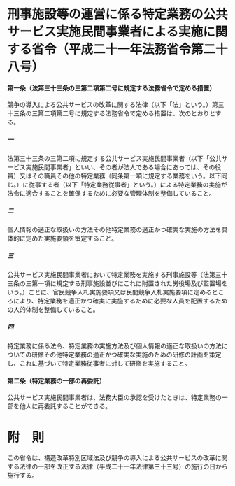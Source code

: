 # 刑事施設等の運営に係る特定業務の公共サービス実施民間事業者による実施に関する省令（平成二十一年法務省令第二十八号）
#### 第一条（法第三十三条の三第二項第二号に規定する法務省令で定める措置）
競争の導入による公共サービスの改革に関する法律（以下「法」という。）第三十三条の三第二項第二号に規定する法務省令で定める措置は、次のとおりとする。
##### 一
法第三十三条の三第二項に規定する公共サービス実施民間事業者（以下「公共サービス実施民間事業者」といい、その者が法人である場合にあっては、その役員）又はその職員その他の特定業務（同条第一項に規定する業務をいう。以下同じ。）に従事する者（以下「特定業務従事者」という。）による特定業務の実施が法令に適合することを確保するために必要な管理体制を整備していること。
##### 二
個人情報の適正な取扱いの方法その他特定業務の適正かつ確実な実施の方法を具体的に定めた実施要領を策定すること。
##### 三
公共サービス実施民間事業者において特定業務を実施する刑事施設等（法第三十三条の三第一項に規定する刑事施設並びにこれに附置された労役場及び監置場をいう。）ごとに、官民競争入札実施要項又は民間競争入札実施要項に定めるところにより、特定業務を適正かつ確実に実施するために必要な人員を配置するための人的体制を整備していること。
##### 四
特定業務に係る法令、特定業務の実施方法及び個人情報の適正な取扱いの方法についての研修その他特定業務の適正かつ確実な実施のための研修の計画を策定し、これに基づいて特定業務従事者に対して研修を実施すること。
#### 第二条（特定業務の一部の再委託）
公共サービス実施民間事業者は、法務大臣の承認を受けたときは、特定業務の一部を他人に再委託することができる。
# 附　則
この省令は、構造改革特別区域法及び競争の導入による公共サービスの改革に関する法律の一部を改正する法律（平成二十一年法律第三十三号）の施行の日から施行する。
